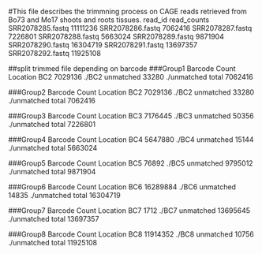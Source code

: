 #This file describes the trimmning process on CAGE reads retrieved from Bo73 and Mo17 shoots and roots tissues.
read_id			read_counts
SRR2078285.fastq	11111236
SRR2078286.fastq	7062416
SRR2078287.fastq	7226801
SRR2078288.fastq	5663024
SRR2078289.fastq	9871904
SRR2078290.fastq	16304719
SRR2078291.fastq	13697357
SRR2078292.fastq	11925108


##split trimmed file depending on barcode
###Group1
Barcode Count   Location
BC2     7029136 ./BC2
unmatched       33280   ./unmatched
total   7062416 

###Group2
Barcode	Count	Location
BC2	7029136	./BC2
unmatched	33280	./unmatched
total	7062416 

###Group3
Barcode	Count	Location
BC3	7176445	./BC3
unmatched	50356	./unmatched
total	7226801

###Group4
Barcode	Count	Location
BC4	5647880	./BC4
unmatched	15144	./unmatched
total	5663024

###Group5
Barcode	Count	Location
BC5	76892	./BC5
unmatched	9795012	./unmatched
total	9871904

###Group6
Barcode	Count	Location
BC6	16289884	./BC6
unmatched	14835	./unmatched
total	16304719

###Group7
Barcode	Count	Location
BC7	1712	./BC7
unmatched	13695645	./unmatched
total	13697357

###Group8
Barcode	Count	Location
BC8	11914352	./BC8
unmatched	10756	./unmatched
total	11925108

